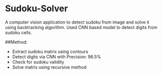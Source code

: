 # Sudoku-Solver
A computer vision application to detect sudoku from image and solve it using backtracking algorithm. Used CNN based model to detect digits from sudoku cells.

##Method:
- Extract sudoku matrix using contours
- Detect digits via CNN with Precision: 96.5%
- Check for sudoku validity
- Solve matrix using recursive method
